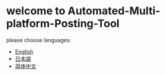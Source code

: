 # welcome to Automated-Multi-platform-Posting-Tool

please choose languages:
- [English](README-en.md)
- [日本語](README-ja.md)
- [简体中文](README-zh.md)
